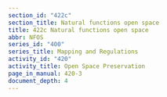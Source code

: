 ```yaml
---
section_id: "422c"
section_title: Natural functions open space
title: 422c Natural functions open space
abbr: NFOS
series_id: "400"
series_title: Mapping and Regulations
activity_id: "420"
activity_title: Open Space Preservation
page_in_manual: 420-3
document_depth: 4
---
```

